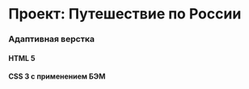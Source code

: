 # Проект: Путешествие по России



### Адаптивная верстка

#### HTML 5
#### CSS 3 c применением БЭМ



